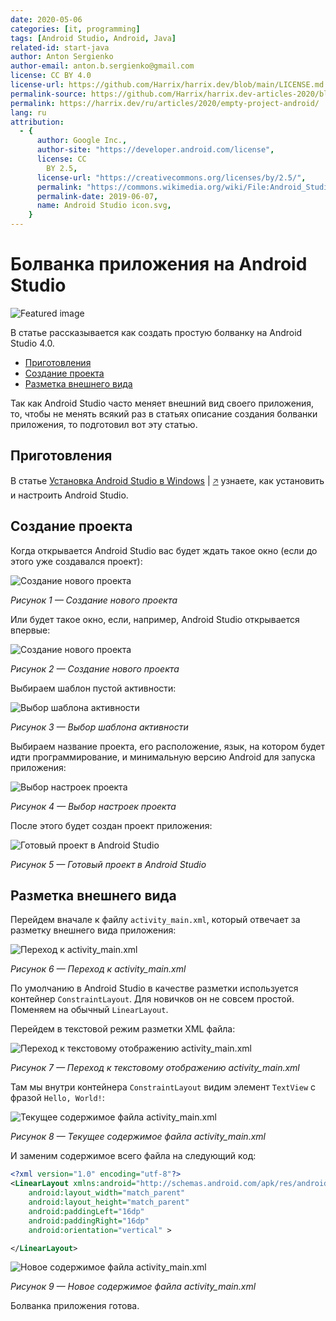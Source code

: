 ```yaml
---
date: 2020-05-06
categories: [it, programming]
tags: [Android Studio, Android, Java]
related-id: start-java
author: Anton Sergienko
author-email: anton.b.sergienko@gmail.com
license: CC BY 4.0
license-url: https://github.com/Harrix/harrix.dev/blob/main/LICENSE.md
permalink-source: https://github.com/Harrix/harrix.dev-articles-2020/blob/main/empty-project-android/empty-project-android.md
permalink: https://harrix.dev/ru/articles/2020/empty-project-android/
lang: ru
attribution:
  - {
      author: Google Inc.,
      author-site: "https://developer.android.com/license",
      license: CC
        BY 2.5,
      license-url: "https://creativecommons.org/licenses/by/2.5/",
      permalink: "https://commons.wikimedia.org/wiki/File:Android_Studio_icon.svg",
      permalink-date: 2019-06-07,
      name: Android Studio icon.svg,
    }
---
```


# Болванка приложения на Android Studio

![Featured image](featured-image.svg)

В статье рассказывается как создать простую болванку на Android Studio 4.0.

- [Приготовления](#приготовления)
- [Создание проекта](#создание-проекта)
- [Разметка внешнего вида](#разметка-внешнего-вида)

Так как Android Studio часто меняет внешний вид своего приложения, то, чтобы не менять всякий раз в статьях описание создания болванки приложения, то подготовил вот эту статью.

## Приготовления

В статье [Установка Android Studio в Windows](https://github.com/Harrix/harrix.dev-articles-2019/blob/main/install-android-studio/install-android-studio.md) | [🡥](https://harrix.dev/ru/articles/2019/install-android-studio/) узнаете, как установить и настроить Android Studio.

## Создание проекта

Когда открывается Android Studio вас будет ждать такое окно (если до этого уже создавался проект):

![Создание нового проекта](img/new-project_01.png)

_Рисунок 1 — Создание нового проекта_

Или будет такое окно, если, например, Android Studio открывается впервые:

![Создание нового проекта](img/new-project_02.png)

_Рисунок 2 — Создание нового проекта_

Выбираем шаблон пустой активности:

![Выбор шаблона активности](img/new-project_03.png)

_Рисунок 3 — Выбор шаблона активности_

Выбираем название проекта, его расположение, язык, на котором будет идти программирование, и минимальную версию Android для запуска приложения:

![Выбор настроек проекта](img/new-project_04.png)

_Рисунок 4 — Выбор настроек проекта_

После этого будет создан проект приложения:

![Готовый проект в Android Studio](img/new-project_05.png)

_Рисунок 5 — Готовый проект в Android Studio_

## Разметка внешнего вида

Перейдем вначале к файлу `activity_main.xml`, который отвечает за разметку внешнего вида приложения:

![Переход к activity_main.xml](img/new-project_06.png)

_Рисунок 6 — Переход к activity_main.xml_

По умолчанию в Android Studio в качестве разметки используется контейнер `ConstraintLayout`. Для новичков он не совсем простой. Поменяем на обычный `LinearLayout`.

Перейдем в текстовой режим разметки XML файла:

![Переход к текстовому отображению activity_main.xml](img/new-project_07.png)

_Рисунок 7 — Переход к текстовому отображению activity_main.xml_

Там мы внутри контейнера `ConstraintLayout` видим элемент `TextView` с фразой `Hello, World!`:

![Текущее содержимое файла activity_main.xml](img/new-project_08.png)

_Рисунок 8 — Текущее содержимое файла activity_main.xml_

И заменим содержимое всего файла на следующий код:

```xml
<?xml version="1.0" encoding="utf-8"?>
<LinearLayout xmlns:android="http://schemas.android.com/apk/res/android"
    android:layout_width="match_parent"
    android:layout_height="match_parent"
    android:paddingLeft="16dp"
    android:paddingRight="16dp"
    android:orientation="vertical" >

</LinearLayout>
```

![Новое содержимое файла activity_main.xml](img/new-project_09.png)

_Рисунок 9 — Новое содержимое файла activity_main.xml_

Болванка приложения готова.
